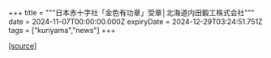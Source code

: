 +++
title = """日本赤十字社「金色有功章」受章│北海道内田鍛工株式会社"""
date = 2024-11-07T00:00:00.000Z
expiryDate = 2024-12-29T03:24:51.751Z
tags = ["kuriyama","news"]
+++


[[source]](https://www.town.kuriyama.hokkaido.jp/soshiki/38/29312.html)
